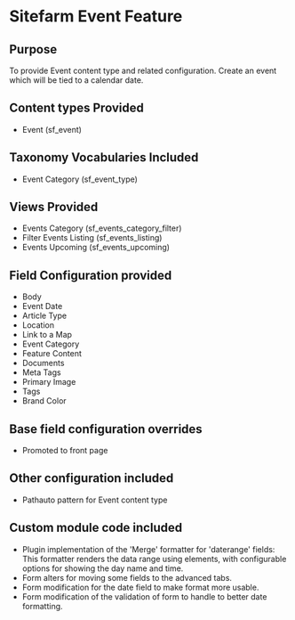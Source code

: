 # Sitefarm Event Feature

## Purpose
To provide Event content type and related configuration. Create an event which will be tied to a calendar date. 

## Content types Provided
* Event (sf_event)

## Taxonomy Vocabularies Included
* Event Category (sf_event_type)

## Views Provided
* Events Category (sf_events_category_filter)
* Filter Events Listing (sf_events_listing)
* Events Upcoming (sf_events_upcoming)

## Field Configuration provided
* Body
* Event Date
* Article Type 
* Location
* Link to a Map
* Event Category
* Feature Content
* Documents
* Meta Tags
* Primary Image
* Tags
* Brand Color

## Base field configuration overrides
* Promoted to front page

## Other configuration included
* Pathauto pattern for Event content type

## Custom module code included
* Plugin implementation of the 'Merge' formatter for 'daterange' fields: This formatter renders the data range using <time> elements, with configurable options for showing the day name and time.
* Form alters for moving some fields to the advanced tabs. 
* Form modification for the date field to make format more usable. 
* Form modification of the validation of form to handle to better date formatting. 
